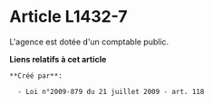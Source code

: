 # Article L1432-7

L'agence est dotée d'un comptable public.

**Liens relatifs à cet article**

	**Créé par**:

	  - Loi n°2009-879 du 21 juillet 2009 - art. 118
